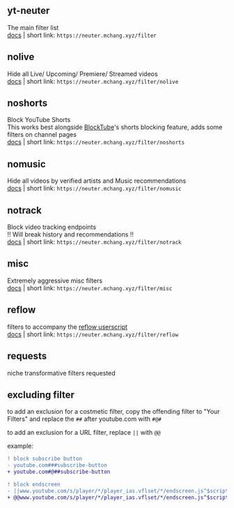 ## yt-neuter
The main filter list  
[docs](./yt-neuter.md) | short link: `https://neuter.mchang.xyz/filter`

## nolive
Hide all Live/ Upcoming/ Premiere/ Streamed videos  
[docs](./filters/nolive.md) | short link: `https://neuter.mchang.xyz/filter/nolive`

## noshorts
Block YouTube Shorts  
This works best alongside [BlockTube](https://github.com/amitbl/blocktube)'s shorts blocking feature, adds some filters on channel pages  
[docs](./filters/noshorts.md) | short link: `https://neuter.mchang.xyz/filter/noshorts`

## nomusic
Hide all videos by verified artists and Music recommendations  
[docs](./filters/nomusic.md) | short link: `https://neuter.mchang.xyz/filter/nomusic`

## notrack
Block video tracking endpoints  
!! Will break history and recommendations !!  
[docs](./filters/notrack.md) | short link: `https://neuter.mchang.xyz/filter/notrack`

## misc
Extremely aggressive misc filters  
[docs](./filters/misc.md) | short link: `https://neuter.mchang.xyz/filter/misc`

## reflow
filters to accompany the [reflow userscript](../userscripts/reflow.user.js)  
[docs](./filters/reflow.md) | short link: `https://neuter.mchang.xyz/filter/reflow`

## requests
niche transformative filters requested

## excluding filter
to add an exclusion for a costmetic filter, copy the offending filter to "Your Filters" and replace the `##` after youtube.com with `#@#`

to add an exclusion for a URL filter, replace `||` with `@@`

example:
```diff
! block subscribe button
- youtube.com###subscribe-button
+ youtube.com#@##subscribe-button

! block endscreen
- ||www.youtube.com/s/player/*/player_ias.vflset/*/endscreen.js^$script
+ @@www.youtube.com/s/player/*/player_ias.vflset/*/endscreen.js^$script
```
